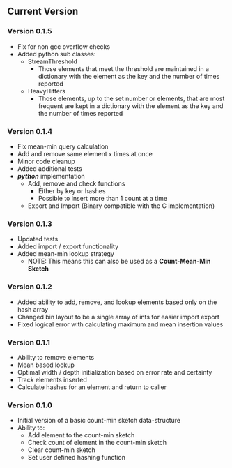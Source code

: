 ## Current Version

### Version 0.1.5
* Fix for non gcc overflow checks
* Added python sub classes:
    * StreamThreshold
        * Those elements that meet the threshold are maintained in a dictionary
        with the element as the key and the number of times reported
    * HeavyHitters
        * Those elements, up to the set number or elements, that are most
        frequent are kept in a dictionary with the element as the key and
        the number of times reported

### Version 0.1.4
* Fix mean-min query calculation
* Add and remove same element `x` times at once
* Minor code cleanup
* Added additional tests
* ***python*** implementation
    * Add, remove and check functions
        * Either by key or hashes
        * Possible to insert more than 1 count at a time
    * Export and Import (Binary compatible with the C implementation)

### Version 0.1.3
* Updated tests
* Added import / export functionality
* Added mean-min lookup strategy
    * NOTE: This means this can also be used as a **Count-Mean-Min Sketch**

### Version 0.1.2
* Added ability to add, remove, and lookup elements based only on the hash array
* Changed bin layout to be a single array of ints for easier import export
* Fixed logical error with calculating maximum and mean insertion values

### Version 0.1.1
* Ability to remove elements
* Mean based lookup
* Optimal width / depth initialization based on error rate and certainty
* Track elements inserted
* Calculate hashes for an element and return to caller

### Version 0.1.0
* Initial version of a basic count-min sketch data-structure
* Ability to:
    * Add element to the count-min sketch
    * Check count of element in the count-min sketch
    * Clear count-min sketch
    * Set user defined hashing function
